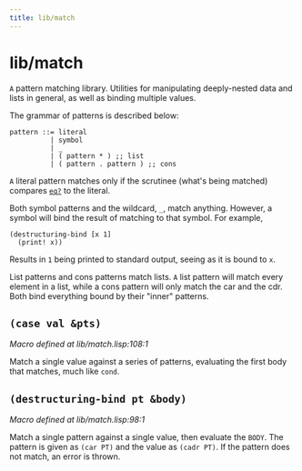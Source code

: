```yaml
---
title: lib/match
---
```

# lib/match
`A` pattern matching library.
Utilities for manipulating deeply-nested data and lists in general,
as well as binding multiple values.

The grammar of patterns is described below:
```
pattern ::= literal
          | symbol
          | _
          | ( pattern * ) ;; list
          | ( pattern . pattern ) ;; cons
```

`A` literal pattern matches only if the scrutinee (what's being matched)
compares [`eq?`](lib.type.md#eq-x-y) to the literal.

Both symbol patterns and the wildcard, `_`, match anything. However, a
symbol will bind the result of matching to that symbol. For example,

```
(destructuring-bind [x 1]
  (print! x))
```
Results in `1` being printed to standard output, seeing as it is bound to
`x`.

List patterns and cons patterns match lists. `A` list pattern will match every
element in a list, while a cons pattern will only match the car and the cdr.
Both bind everything bound by their "inner" patterns.

## `(case val &pts)`
*Macro defined at lib/match.lisp:108:1*

Match a single value against a series of patterns, evaluating the first
body that matches, much like `cond`.

## `(destructuring-bind pt &body)`
*Macro defined at lib/match.lisp:98:1*

Match a single pattern against a single value, then evaluate the `BODY`.
The pattern is given as `(car PT)` and the value as `(cadr PT)`.
If the pattern does not match, an error is thrown.

